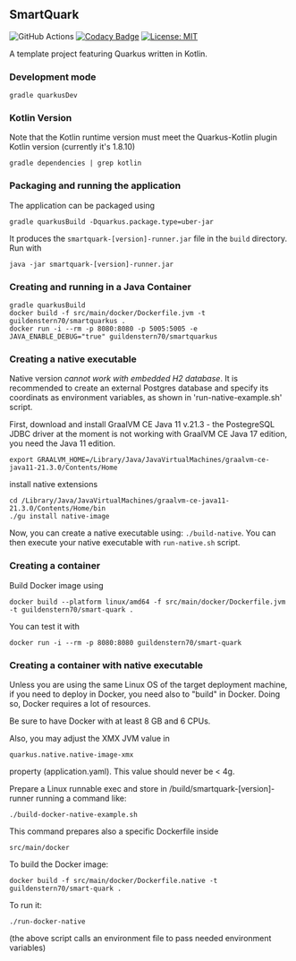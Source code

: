 ## SmartQuark

![GitHub Actions](https://github.com/guildenstern70/SmartQuark/actions/workflows/gradle.yml/badge.svg)
[![Codacy Badge](https://app.codacy.com/project/badge/Grade/8b6c1766de094783827f508e9aedf355)](https://www.codacy.com/gh/guildenstern70/SmartQuark/dashboard?utm_source=github.com&amp;utm_medium=referral&amp;utm_content=guildenstern70/SmartQuark&amp;utm_campaign=Badge_Grade)
[![License: MIT](https://img.shields.io/badge/License-MIT-yellow.svg)](https://opensource.org/licenses/MIT)

A template project featuring Quarkus written in Kotlin.

### Development mode

    gradle quarkusDev

### Kotlin Version

Note that the Kotlin runtime version must meet the Quarkus-Kotlin plugin Kotlin version (currently it's 1.8.10)

    gradle dependencies | grep kotlin

### Packaging and running the application

The application can be packaged using 

    gradle quarkusBuild -Dquarkus.package.type=uber-jar

It produces the `smartquark-[version]-runner.jar` file in the `build` directory. Run with

    java -jar smartquark-[version]-runner.jar

### Creating and running in a Java Container

    gradle quarkusBuild
    docker build -f src/main/docker/Dockerfile.jvm -t guildenstern70/smartquarkus .
    docker run -i --rm -p 8080:8080 -p 5005:5005 -e JAVA_ENABLE_DEBUG="true" guildenstern70/smartquarkus

### Creating a native executable

Native version *cannot work with embedded H2 database*. It is recommended to create an 
external Postgres database and specify its coordinats as environment variables, as shown
in 'run-native-example.sh' script. 

First, download and install GraalVM CE Java 11 v.21.3 - the PostegreSQL JDBC driver at the moment
is not working with GraalVM CE Java 17 edition, you need the Java 11 edition.

    export GRAALVM_HOME=/Library/Java/JavaVirtualMachines/graalvm-ce-java11-21.3.0/Contents/Home

install native extensions

    cd /Library/Java/JavaVirtualMachines/graalvm-ce-java11-21.3.0/Contents/Home/bin
    ./gu install native-image

Now, you can create a native executable using: `./build-native`.
You can then execute your native executable with `run-native.sh` script.

### Creating a container 

Build Docker image using

    docker build --platform linux/amd64 -f src/main/docker/Dockerfile.jvm -t guildenstern70/smart-quark .

You can test it with

    docker run -i --rm -p 8080:8080 guildenstern70/smart-quark

### Creating a container with native executable

Unless you are using the same Linux OS of the target deployment machine, if you need to
deploy in Docker, you need also to "build" in Docker. Doing so, Docker requires a lot of resources.

Be sure to have Docker with at least 8 GB and 6 CPUs.

Also, you may adjust the XMX JVM value in 

    quarkus.native.native-image-xmx

property (application.yaml). This value should never be < 4g.

Prepare a Linux runnable exec and store in /build/smartquark-[version]-runner running a command
like:

    ./build-docker-native-example.sh

This command prepares also a specific Dockerfile inside 

    src/main/docker

To build the Docker image:
 
    docker build -f src/main/docker/Dockerfile.native -t guildenstern70/smart-quark .

To run it:

    ./run-docker-native

(the above script calls an environment file to pass needed environment variables)
